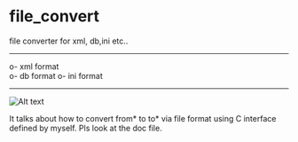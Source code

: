 # file_convert
file converter for xml, db,ini etc..

**********************************************
o- xml format                                      
o- db format 
o- ini format 
**********************************************

![Alt text](https://github.com/real-watson/file_convert/document/design_ini_db.PNG)

It talks about how to convert from* to to* via file format using C interface defined by myself.
Pls look at the doc file.




